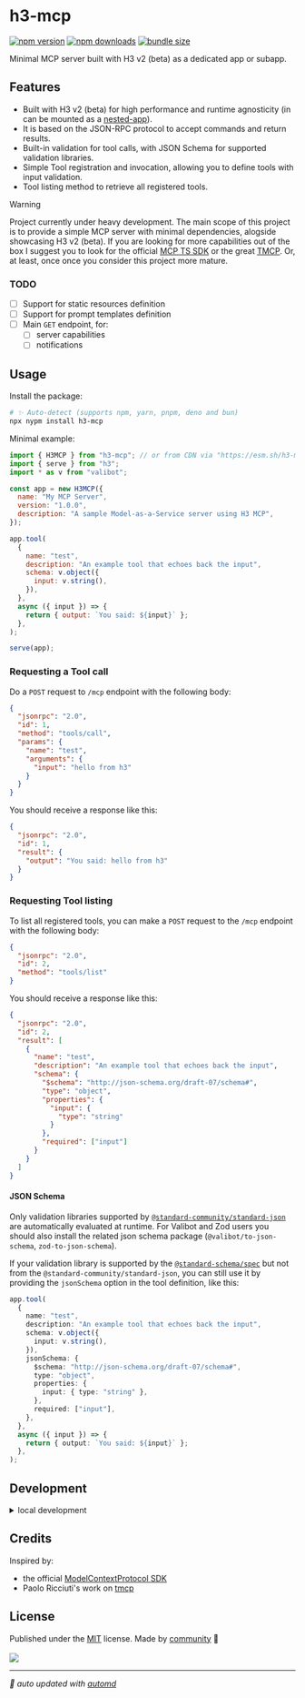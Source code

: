 # h3-mcp

<!-- automd:badges bundlephobia style="flat" color="FFDC3B" -->

[![npm version](https://img.shields.io/npm/v/h3-mcp?color=FFDC3B)](https://npmjs.com/package/h3-mcp)
[![npm downloads](https://img.shields.io/npm/dm/h3-mcp?color=FFDC3B)](https://npm.chart.dev/h3-mcp)
[![bundle size](https://img.shields.io/bundlephobia/minzip/h3-mcp?color=FFDC3B)](https://bundlephobia.com/package/h3-mcp)

<!-- /automd -->

Minimal MCP server built with H3 v2 (beta) as a dedicated app or subapp.

## Features

- Built with H3 v2 (beta) for high performance and runtime agnosticity (in can be mounted as a [nested-app](https://h3.dev/guide/basics/nested-apps)).
- It is based on the JSON-RPC protocol to accept commands and return results.
- Built-in validation for tool calls, with JSON Schema for supported validation libraries.
- Simple Tool registration and invocation, allowing you to define tools with input validation.
- Tool listing method to retrieve all registered tools.

> [!WARNING]  
> Project currently under heavy development. The main scope of this project is to provide a simple MCP server with minimal dependencies, alogside showcasing H3 v2 (beta). If you are looking for more capabilities out of the box I suggest you to look for the official [MCP TS SDK](https://github.com/modelcontextprotocol/typescript-sdk) or the great [TMCP](https://github.com/paoloricciuti/tmcp). Or, at least, once once you consider this project more mature.

### TODO

- [ ] Support for static resources definition
- [ ] Support for prompt templates definition
- [ ] Main `GET` endpoint, for:
  - [ ] server capabilities
  - [ ] notifications

## Usage

Install the package:

```sh
# ✨ Auto-detect (supports npm, yarn, pnpm, deno and bun)
npx nypm install h3-mcp
```

Minimal example:

```js
import { H3MCP } from "h3-mcp"; // or from CDN via "https://esm.sh/h3-mcp"
import { serve } from "h3";
import * as v from "valibot";

const app = new H3MCP({
  name: "My MCP Server",
  version: "1.0.0",
  description: "A sample Model-as-a-Service server using H3 MCP",
});

app.tool(
  {
    name: "test",
    description: "An example tool that echoes back the input",
    schema: v.object({
      input: v.string(),
    }),
  },
  async ({ input }) => {
    return { output: `You said: ${input}` };
  },
);

serve(app);
```

### Requesting a Tool call

Do a `POST` request to `/mcp` endpoint with the following body:

```json
{
  "jsonrpc": "2.0",
  "id": 1,
  "method": "tools/call",
  "params": {
    "name": "test",
    "arguments": {
      "input": "hello from h3"
    }
  }
}
```

You should receive a response like this:

```json
{
  "jsonrpc": "2.0",
  "id": 1,
  "result": {
    "output": "You said: hello from h3"
  }
}
```

### Requesting Tool listing

To list all registered tools, you can make a `POST` request to the `/mcp` endpoint with the following body:

```json
{
  "jsonrpc": "2.0",
  "id": 2,
  "method": "tools/list"
}
```

You should receive a response like this:

```json
{
  "jsonrpc": "2.0",
  "id": 2,
  "result": [
    {
      "name": "test",
      "description": "An example tool that echoes back the input",
      "schema": {
        "$schema": "http://json-schema.org/draft-07/schema#",
        "type": "object",
        "properties": {
          "input": {
            "type": "string"
          }
        },
        "required": ["input"]
      }
    }
  ]
}
```

#### JSON Schema

Only validation libraries supported by [`@standard-community/standard-json`](https://github.com/standard-community/standard-json) are automatically evaluated at runtime. For Valibot and Zod users you should also install the related json schema package (`@valibot/to-json-schema`, `zod-to-json-schema`).

If your validation library is supported by the [`@standard-schema/spec`](https://github.com/standard-schema/standard-schema) but not from the `@standard-community/standard-json`, you can still use it by providing the `jsonSchema` option in the tool definition, like this:

```ts
app.tool(
  {
    name: "test",
    description: "An example tool that echoes back the input",
    schema: v.object({
      input: v.string(),
    }),
    jsonSchema: {
      $schema: "http://json-schema.org/draft-07/schema#",
      type: "object",
      properties: {
        input: { type: "string" },
      },
      required: ["input"],
    },
  },
  async ({ input }) => {
    return { output: `You said: ${input}` };
  },
);
```

## Development

<details>

<summary>local development</summary>

- Clone this repository
- Install latest LTS version of [Node.js](https://nodejs.org/en/)
- Enable [Corepack](https://github.com/nodejs/corepack) using `corepack enable`
- Install dependencies using `pnpm install`
- Run interactive tests using `pnpm dev`

</details>

## Credits

Inspired by:
- the official [ModelContextProtocol SDK](https://github.com/modelcontextprotocol/typescript-sdk)
- Paolo Ricciuti's work on [tmcp](https://github.com/paoloricciuti/tmcp)

## License

<!-- automd:contributors license=MIT -->

Published under the [MIT](https://github.com/sandros94/h3-mcp/blob/main/LICENSE) license.
Made by [community](https://github.com/sandros94/h3-mcp/graphs/contributors) 💛
<br><br>
<a href="https://github.com/sandros94/h3-mcp/graphs/contributors">
<img src="https://contrib.rocks/image?repo=sandros94/h3-mcp" />
</a>

<!-- /automd -->

<!-- automd:with-automd -->

---

_🤖 auto updated with [automd](https://automd.unjs.io)_

<!-- /automd -->
